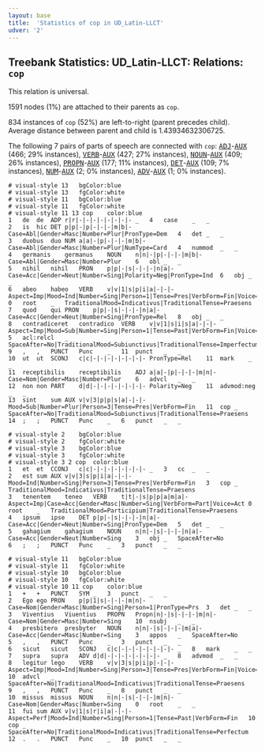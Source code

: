 ```yaml
---
layout: base
title:  'Statistics of cop in UD_Latin-LLCT'
udver: '2'
---
```


## Treebank Statistics: UD_Latin-LLCT: Relations: `cop`

This relation is universal.

1591 nodes (1%) are attached to their parents as `cop`.

834 instances of `cop` (52%) are left-to-right (parent precedes child).
Average distance between parent and child is 1.43934632306725.

The following 7 pairs of parts of speech are connected with `cop`: <tt><a href="la_llct-pos-ADJ.html">ADJ</a></tt>-<tt><a href="la_llct-pos-AUX.html">AUX</a></tt> (466; 29% instances), <tt><a href="la_llct-pos-VERB.html">VERB</a></tt>-<tt><a href="la_llct-pos-AUX.html">AUX</a></tt> (427; 27% instances), <tt><a href="la_llct-pos-NOUN.html">NOUN</a></tt>-<tt><a href="la_llct-pos-AUX.html">AUX</a></tt> (409; 26% instances), <tt><a href="la_llct-pos-PROPN.html">PROPN</a></tt>-<tt><a href="la_llct-pos-AUX.html">AUX</a></tt> (177; 11% instances), <tt><a href="la_llct-pos-DET.html">DET</a></tt>-<tt><a href="la_llct-pos-AUX.html">AUX</a></tt> (109; 7% instances), <tt><a href="la_llct-pos-NUM.html">NUM</a></tt>-<tt><a href="la_llct-pos-AUX.html">AUX</a></tt> (2; 0% instances), <tt><a href="la_llct-pos-ADV.html">ADV</a></tt>-<tt><a href="la_llct-pos-AUX.html">AUX</a></tt> (1; 0% instances).


~~~ conllu
# visual-style 13	bgColor:blue
# visual-style 13	fgColor:white
# visual-style 11	bgColor:blue
# visual-style 11	fgColor:white
# visual-style 11 13 cop	color:blue
1	de	de	ADP	r|r|-|-|-|-|-|-|-|-	_	4	case	_	_
2	is	hic	DET	p|p|-|p|-|-|-|m|b|-	Case=Abl|Gender=Masc|Number=Plur|PronType=Dem	4	det	_	_
3	duobus	duo	NUM	a|a|-|p|-|-|-|m|b|-	Case=Abl|Gender=Masc|Number=Plur|NumType=Card	4	nummod	_	_
4	germanis	germanus	NOUN	n|n|-|p|-|-|-|m|b|-	Case=Abl|Gender=Masc|Number=Plur	6	obl	_	_
5	nihil	nihil	PRON	p|p|-|s|-|-|-|n|a|-	Case=Acc|Gender=Neut|Number=Sing|Polarity=Neg|PronType=Ind	6	obj	_	_
6	abeo	habeo	VERB	v|v|1|s|p|i|a|-|-|-	Aspect=Imp|Mood=Ind|Number=Sing|Person=1|Tense=Pres|VerbForm=Fin|Voice=Act	0	root	_	TraditionalMood=Indicativus|TraditionalTense=Praesens
7	quod	qui	PRON	p|p|-|s|-|-|-|n|a|-	Case=Acc|Gender=Neut|Number=Sing|PronType=Rel	8	obj	_	_
8	contradiceret	contradico	VERB	v|v|1|s|i|s|a|-|-|-	Aspect=Imp|Mood=Sub|Number=Sing|Person=1|Tense=Past|VerbForm=Fin|Voice=Act	5	acl:relcl	_	SpaceAfter=No|TraditionalMood=Subiunctivus|TraditionalTense=Imperfectum
9	,	,	PUNCT	Punc	_	11	punct	_	_
10	ut	ut	SCONJ	c|c|-|-|-|-|-|-|-|-	PronType=Rel	11	mark	_	_
11	receptibilis	receptibilis	ADJ	a|a|-|p|-|-|-|m|n|-	Case=Nom|Gender=Masc|Number=Plur	6	advcl	_	_
12	non	non	PART	d|d|-|-|-|-|-|-|-|-	Polarity=Neg	11	advmod:neg	_	_
13	sint	sum	AUX	v|v|3|p|p|s|a|-|-|-	Mood=Sub|Number=Plur|Person=3|Tense=Pres|VerbForm=Fin	11	cop	_	SpaceAfter=No|TraditionalMood=Subiunctivus|TraditionalTense=Praesens
14	;	;	PUNCT	Punc	_	6	punct	_	_

~~~


~~~ conllu
# visual-style 2	bgColor:blue
# visual-style 2	fgColor:white
# visual-style 3	bgColor:blue
# visual-style 3	fgColor:white
# visual-style 3 2 cop	color:blue
1	et	et	CCONJ	c|c|-|-|-|-|-|-|-|-	_	3	cc	_	_
2	est	sum	AUX	v|v|3|s|p|i|a|-|-|-	Mood=Ind|Number=Sing|Person=3|Tense=Pres|VerbForm=Fin	3	cop	_	TraditionalMood=Indicativus|TraditionalTense=Praesens
3	tenentem	teneo	VERB	t|t|-|s|p|p|a|m|a|-	Aspect=Imp|Case=Acc|Gender=Masc|Number=Sing|VerbForm=Part|Voice=Act	0	root	_	TraditionalMood=Participium|TraditionalTense=Praesens
4	ipsum	ipse	DET	p|p|-|s|-|-|-|n|a|-	Case=Acc|Gender=Neut|Number=Sing|PronType=Dem	5	det	_	_
5	gahagium	gahagium	NOUN	n|n|-|s|-|-|-|n|a|-	Case=Acc|Gender=Neut|Number=Sing	3	obj	_	SpaceAfter=No
6	;	;	PUNCT	Punc	_	3	punct	_	_

~~~


~~~ conllu
# visual-style 11	bgColor:blue
# visual-style 11	fgColor:white
# visual-style 10	bgColor:blue
# visual-style 10	fgColor:white
# visual-style 10 11 cop	color:blue
1	+	+	PUNCT	SYM	_	3	punct	_	_
2	Ego	ego	PRON	p|p|1|s|-|-|-|m|n|-	Case=Nom|Gender=Masc|Number=Sing|Person=1|PronType=Prs	3	det	_	_
3	Viventius	Viuentius	PROPN	Propn|n|-|s|-|-|-|m|n|-	Case=Nom|Gender=Masc|Number=Sing	10	nsubj	_	_
4	presbitero	presbyter	NOUN	n|n|-|s|-|-|-|m|a|-	Case=Acc|Gender=Masc|Number=Sing	3	appos	_	SpaceAfter=No
5	,	,	PUNCT	Punc	_	3	punct	_	_
6	sicut	sicut	SCONJ	c|c|-|-|-|-|-|-|-|-	_	8	mark	_	_
7	supra	supra	ADV	d|d|-|-|-|-|-|-|-|-	_	8	advmod	_	_
8	legitur	lego	VERB	v|v|3|s|p|i|p|-|-|-	Aspect=Imp|Mood=Ind|Number=Sing|Person=3|Tense=Pres|VerbForm=Fin|Voice=Pass	10	advcl	_	SpaceAfter=No|TraditionalMood=Indicativus|TraditionalTense=Praesens
9	,	,	PUNCT	Punc	_	8	punct	_	_
10	missus	missus	NOUN	n|n|-|s|-|-|-|m|n|-	Case=Nom|Gender=Masc|Number=Sing	0	root	_	_
11	fui	sum	AUX	v|v|1|s|r|i|a|-|-|-	Aspect=Perf|Mood=Ind|Number=Sing|Person=1|Tense=Past|VerbForm=Fin	10	cop	_	SpaceAfter=No|TraditionalMood=Indicativus|TraditionalTense=Perfectum
12	.	.	PUNCT	Punc	_	10	punct	_	_

~~~


